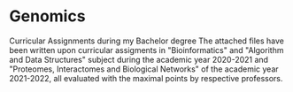 # Genomics
Curricular Assignments during my Bachelor degree
The attached files have been written upon curricular assigments in "Bioinformatics" and "Algorithm and Data Structures" subject during the academic year 2020-2021 and "Proteomes, Interactomes and Biological Networks" of the academic year 2021-2022, all evaluated with the maximal points by respective professors.
